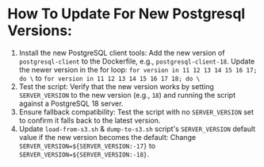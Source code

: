 # How To Update For New Postgresql Versions:

1. Install the new PostgreSQL client tools:
   Add the new version of `postgresql-client` to the Dockerfile, e.g., `postgresql-client-18`.
   Update the newer version in the for loop:
      `for version in 11 12 13 14 15 16 17; do \` to `for version in 11 12 13 14 15 16 17 18; do \`
2. Test the script:
   Verify that the new version works by setting `SERVER_VERSION` to the new version (e.g., `18`)
   and running the script against a PostgreSQL 18 server.
3. Ensure fallback compatibility:
   Test the script with no `SERVER_VERSION` set to confirm it falls back to the latest version.
4. Update `load-from-s3.sh` & `dump-to-s3.sh` script's `SERVER_VERSION` default value if the new version becomes the default:
   Change `SERVER_VERSION=${SERVER_VERSION:-17}` to `SERVER_VERSION=${SERVER_VERSION:-18}`.
